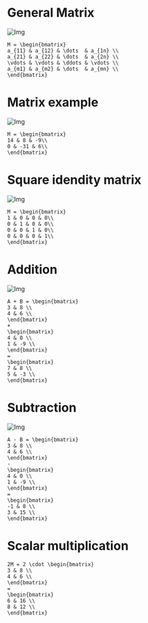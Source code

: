 # General Matrix

![Img](./matrix.png)
```
M = \begin{bmatrix}
a_{11} & a_{12} & \dots  & a_{1n} \\
a_{21} & a_{22} & \dots  & a_{2n} \\
\vdots & \vdots & \ddots & \vdots \\
a_{m1} & a_{m2} & \dots  & a_{mn} \\
\end{bmatrix}
```

# Matrix example

![Img](./matrix_example.png)

```
M = \begin{bmatrix}
14 & 8 & -9\\
0 & -31 & 6\\
\end{bmatrix}
```

# Square idendity matrix

![Img](./identity.png)

```
M = \begin{bmatrix}
1 & 0 & 0 & 0\\
0 & 1 & 0 & 0\\
0 & 0 & 1 & 0\\
0 & 0 & 0 & 1\\
\end{bmatrix}
```

# Addition

![Img](./addition.png)

```
A + B = \begin{bmatrix}
3 & 8 \\
4 & 6 \\
\end{bmatrix}
+
\begin{bmatrix}
4 & 0 \\
1 & -9 \\
\end{bmatrix}
= 
\begin{bmatrix}
7 & 8 \\
5 & -3 \\
\end{bmatrix}
```

# Subtraction

![Img](./subtraction.png)

```
A - B = \begin{bmatrix}
3 & 8 \\
4 & 6 \\
\end{bmatrix}
-
\begin{bmatrix}
4 & 0 \\
1 & -9 \\
\end{bmatrix}
= 
\begin{bmatrix}
-1 & 8 \\
3 & 15 \\
\end{bmatrix}
```

# Scalar multiplication

```
2M = 2 \cdot \begin{bmatrix}
3 & 8 \\
4 & 6 \\
\end{bmatrix}
= 
\begin{bmatrix}
6 & 16 \\
8 & 12 \\
\end{bmatrix}
```
